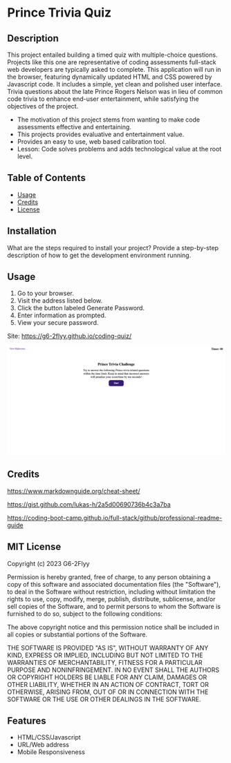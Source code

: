 # Prince Trivia Quiz 

## Description

This project entailed building a timed quiz with multiple-choice questions. Projects like this one are representative of coding assessments full-stack web developers are typically asked to complete. This application will run in the browser, featuring dynamically updated HTML and CSS powered by Javascript code. It includes a simple, yet clean and polished user interface. Trivia questions about the late Prince Rogers Nelson was in lieu of common code trivia to enhance end-user entertainment, while satisfying the objectives of the project.

- The motivation of this project stems from wanting to make code assessments effective and entertaining.
- This projects provides evaluative and entertainment value.
- Provides an easy to use, web based calibration tool.
- Lesson: Code solves problems and adds technological value at the root level.

## Table of Contents

- [Usage](#usage)
- [Credits](#credits)
- [License](#license)

## Installation

What are the steps required to install your project? Provide a step-by-step description of how to get the development environment running.

## Usage

1. Go to your browser.
2. Visit the address listed below.
3. Click the button labeled Generate Password.
4. Enter information as prompted.
5. View your secure password.

Site: https://g6-2flyy.github.io/coding-quiz/

![alt text](./images/prince_trivia_challenge_screenshot.png)
    
## Credits

https://www.markdownguide.org/cheat-sheet/

https://gist.github.com/lukas-h/2a5d00690736b4c3a7ba

https://coding-boot-camp.github.io/full-stack/github/professional-readme-guide

## MIT License

Copyright (c) 2023 G6-2Flyy

Permission is hereby granted, free of charge, to any person obtaining a copy of this software and associated documentation files (the "Software"), to deal in the Software without restriction, including without limitation the rights to use, copy, modify, merge, publish, distribute, sublicense, and/or sell copies of the Software, and to permit persons to whom the Software is furnished to do so, subject to the following conditions:

The above copyright notice and this permission notice shall be included in all copies or substantial portions of the Software.

THE SOFTWARE IS PROVIDED "AS IS", WITHOUT WARRANTY OF ANY KIND, EXPRESS OR IMPLIED, INCLUDING BUT NOT LIMITED TO THE WARRANTIES OF MERCHANTABILITY, FITNESS FOR A PARTICULAR PURPOSE AND NONINFRINGEMENT. IN NO EVENT SHALL THE AUTHORS OR COPYRIGHT HOLDERS BE LIABLE FOR ANY CLAIM, DAMAGES OR OTHER LIABILITY, WHETHER IN AN ACTION OF CONTRACT, TORT OR OTHERWISE, ARISING FROM, OUT OF OR IN CONNECTION WITH THE SOFTWARE OR THE USE OR OTHER DEALINGS IN THE SOFTWARE.

## Features

- HTML/CSS/Javascript
- URL/Web address
- Mobile Responsiveness
